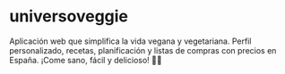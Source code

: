 # universoveggie
Aplicación web que simplifica la vida vegana y vegetariana. Perfil personalizado, recetas, planificación y listas de compras con precios en España. ¡Come sano, fácil y delicioso! 🌱🥗
